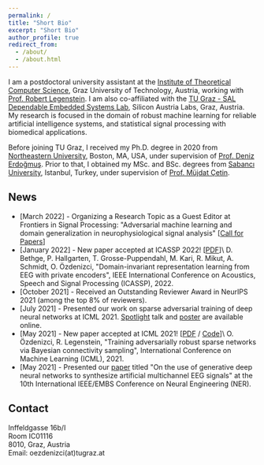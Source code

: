 ```yaml
---
permalink: /
title: "Short Bio"
excerpt: "Short Bio"
author_profile: true
redirect_from:
  - /about/
  - /about.html
---
```


I am a postdoctoral university assistant at the [Institute of Theoretical Computer Science](https://www.tugraz.at/en/institutes/igi/home/), Graz University of Technology, Austria, working with [Prof. Robert Legenstein](https://www.tugraz.at/en/institutes/igi/people/prof-legenstein/). I am also co-affiliated with the [TU Graz - SAL Dependable Embedded Systems Lab](https://research-network.silicon-austria.com/des-lab/), Silicon Austria Labs, Graz, Austria. My research is focused in the domain of robust machine learning for reliable artificial intelligence systems, and statistical signal processing with biomedical applications.

Before joining TU Graz, I received my Ph.D. degree in 2020 from [Northeastern University](https://www.northeastern.edu), Boston, MA, USA, under supervision of [Prof. Deniz Erdoğmuş](https://web.northeastern.edu/deniz/). Prior to that, I obtained my MSc. and BSc. degrees from [Sabancı University](https://www.sabanciuniv.edu/en/), Istanbul, Turkey, under supervision of [Prof. Müjdat Çetin](http://www.hajim.rochester.edu/ece/people/faculty/cetin_mujdat/).


## News

* [March 2022] - Organizing a Research Topic as a Guest Editor at Frontiers in Signal Processing: "Adversarial machine learning and domain generalization in neurophysiological signal analysis" [[Call for Papers](https://www.frontiersin.org/research-topics/33660/adversarial-machine-learning-and-domain-generalization-in-neurophysiological-signal-analysis)]
* [January 2022] - New paper accepted at ICASSP 2022! [[PDF](https://arxiv.org/pdf/2201.11613.pdf)]\\
D. Bethge, P. Hallgarten, T. Grosse-Puppendahl, M. Kari, R. Mikut, A. Schmidt, O. Özdenizci, "Domain-invariant representation learning from EEG with private encoders", IEEE International Conference on Acoustics, Speech and Signal Processing (ICASSP), 2022.
* [October 2021] - Received an Outstanding Reviewer Award in NeurIPS 2021 (among the top 8% of reviewers).
* [July 2021] - Presented our work on sparse adversarial training of deep neural networks at ICML 2021. [Spotlight](https://icml.cc/virtual/2021/poster/8563) talk and [poster](files/OzdenizciLegenstein_ICML2021_Poster.pdf) are available online.
* [May 2021] - New paper accepted at ICML 2021! [[PDF](http://proceedings.mlr.press/v139/ozdenizci21a/ozdenizci21a.pdf) / [Code](https://github.com/IGITUGraz/SparseAdversarialTraining)]\\
O. Özdenizci, R. Legenstein, "Training adversarially robust sparse networks via Bayesian connectivity sampling", International Conference on Machine Learning (ICML), 2021.
* [May 2021] - Presented our [paper](https://arxiv.org/pdf/2102.08061.pdf) titled "On the use of generative deep neural networks to synthesize artificial multichannel EEG signals" at the 10th International IEEE/EMBS Conference on Neural Engineering (NER).


## Contact

Inffeldgasse 16b/I\
Room IC01116\
8010, Graz, Austria\
Email: oezdenizci(at)tugraz.at
